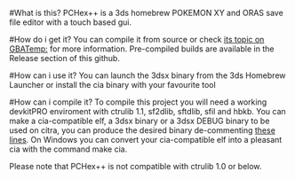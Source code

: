 #What is this?
PCHex++ is a 3ds homebrew POKEMON XY and ORAS save file editor with a touch based gui.

#How do i get it?
You can compile it from source or check [its topic on GBATemp:](https://gbatemp.net/threads/wip-pchex-pchex-with-its-own-gui.405302/) for more information. Pre-compiled builds are available in the Release section of this github.

#How can i use it?
You can launch the 3dsx binary from the 3ds Homebrew Launcher or install the cia binary with your favourite tool

#How can i compile it?
To compile this project you will need a working devkitPRO enviroment with ctrulib 1.1, sf2dlib, sftdlib, sfil and hbkb.
You can make a cia-compatible elf, a 3dsx binary or a 3dsx DEBUG binary to be used on citra, you can produce the desired binary de-commenting [these lines](https://github.com/Slashcash/PCHex-plusplus/blob/new-release/include/core/compileoptions.h#L4#L6).
On Windows you can convert your cia-compatible elf into a pleasant cia with the command make cia.

Please note that PCHex++ is not compatible with ctrulib 1.0 or below.